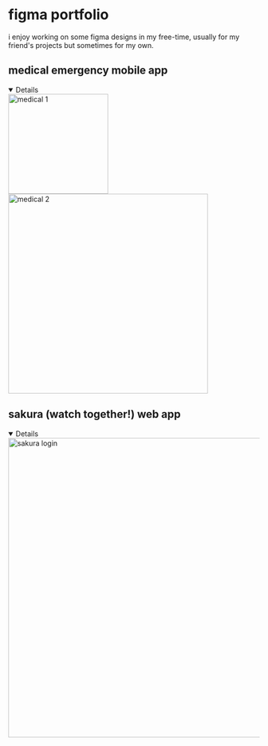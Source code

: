 # figma portfolio

i enjoy working on some figma designs in my free-time, usually for my friend's projects but sometimes for my own.


## medical emergency mobile app
<details open>
<img src="https://github.com/subrami/figma-portfolio/blob/main/medical.png?raw=true" alt="medical 1" width="200"/>
<img src="https://github.com/subrami/figma-portfolio/blob/main/medical%20(1).png" alt="medical 2" width="400"/>

</details>

## sakura (watch together!) web app
<details open>
<img src="https://github.com/subrami/figma-portfolio/blob/main/Sakura%20Prototype%20-%20Login.png" alt="sakura login" width="600"/>
</details>
